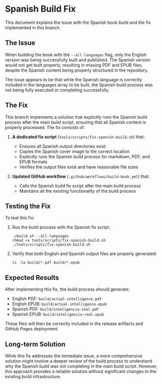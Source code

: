 # Spanish Build Fix

This document explains the issue with the Spanish book build and the fix implemented in this branch.

## The Issue

When building the book with the `--all-languages` flag, only the English version was being successfully built and published. The Spanish version would not get built properly, resulting in missing PDF and EPUB files, despite the Spanish content being properly structured in the repository.

The issue appears to be that while the Spanish language is correctly included in the languages array to be built, the Spanish build process was not being fully executed or completing successfully.

## The Fix

This branch implements a solution that explicitly runs the Spanish build process after the main build script, ensuring that all Spanish content is properly processed. The fix consists of:

1. **A dedicated fix script** (`tools/scripts/fix-spanish-build.sh`) that:
   - Ensures all Spanish output directories exist
   - Copies the Spanish cover image to the correct location
   - Explicitly runs the Spanish build process for markdown, PDF, and EPUB formats
   - Verifies the output files exist and have reasonable file sizes

2. **Updated GitHub workflow** (`.github/workflows/build-book.yml`) that:
   - Calls the Spanish build fix script after the main build process
   - Maintains all the existing functionality of the build process

## Testing the Fix

To test this fix:

1. Run the build process with the Spanish fix script:
   ```
   ./build.sh --all-languages
   chmod +x tools/scripts/fix-spanish-build.sh
   ./tools/scripts/fix-spanish-build.sh
   ```

2. Verify that both English and Spanish output files are properly generated:
   ```
   ls -la build/*.pdf build/*.epub
   ```

## Expected Results

After implementing this fix, the build process should generate:

- English PDF: `build/actual-intelligence.pdf`
- English EPUB: `build/actual-intelligence.epub`
- Spanish PDF: `build/inteligencia-real.pdf`
- Spanish EPUB: `build/inteligencia-real.epub`

These files will then be correctly included in the release artifacts and GitHub Pages deployment.

## Long-term Solution

While this fix addresses the immediate issue, a more comprehensive solution might involve a deeper review of the build process to understand why the Spanish build was not completing in the main build script. However, this approach provides a reliable solution without significant changes to the existing build infrastructure.
